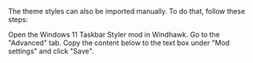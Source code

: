 The theme styles can also be imported manually. To do that, follow these steps:

Open the Windows 11 Taskbar Styler mod in Windhawk.
Go to the "Advanced" tab.
Copy the content below to the text box under "Mod settings" and click "Save".